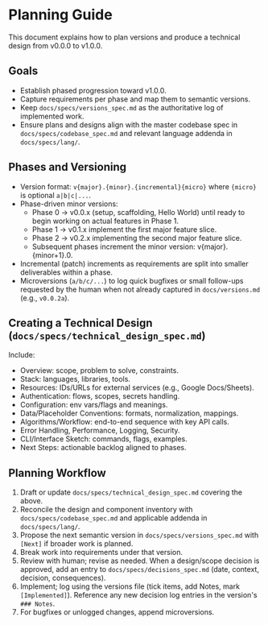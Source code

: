 # Planning Guide

This document explains how to plan versions and produce a technical design from v0.0.0 to v1.0.0.

## Goals
- Establish phased progression toward v1.0.0.
- Capture requirements per phase and map them to semantic versions.
- Keep `docs/specs/versions_spec.md` as the authoritative log of implemented work.
 - Ensure plans and designs align with the master codebase spec in `docs/specs/codebase_spec.md` and relevant language addenda in `docs/specs/lang/`.

## Phases and Versioning
- Version format: `v{major}.{minor}.{incremental}{micro}` where `{micro}` is optional `a|b|c|...`.
- Phase-driven minor versions:
  - Phase 0 → v0.0.x (setup, scaffolding, Hello World) until ready to begin working on actual features in Phase 1.
  - Phase 1 → v0.1.x implement the first major feature slice.
  - Phase 2 → v0.2.x implementing the second major feature slice.
  - Subsequent phases increment the minor version: v{major}.{minor+1}.0.
- Incremental (patch) increments as requirements are split into smaller deliverables within a phase.
- Microversions (`a/b/c/...`) to log quick bugfixes or small follow-ups requested by the human when not already captured in `docs/versions.md` (e.g., `v0.0.2a`).

## Creating a Technical Design (`docs/specs/technical_design_spec.md`)
Include:
- Overview: scope, problem to solve, constraints.
- Stack: languages, libraries, tools.
- Resources: IDs/URLs for external services (e.g., Google Docs/Sheets).
- Authentication: flows, scopes, secrets handling.
- Configuration: env vars/flags and meanings.
- Data/Placeholder Conventions: formats, normalization, mappings.
- Algorithms/Workflow: end-to-end sequence with key API calls.
- Error Handling, Performance, Logging, Security.
- CLI/Interface Sketch: commands, flags, examples.
- Next Steps: actionable backlog aligned to phases.

## Planning Workflow
1. Draft or update `docs/specs/technical_design_spec.md` covering the above.
2. Reconcile the design and component inventory with `docs/specs/codebase_spec.md` and applicable addenda in `docs/specs/lang/`.
3. Propose the next semantic version in `docs/specs/versions_spec.md` with `[Next]` if broader work is planned.
4. Break work into requirements under that version.
5. Review with human; revise as needed. When a design/scope decision is approved, add an entry to `docs/specs/decisions_spec.md` (date, context, decision, consequences).
6. Implement; log using the versions file (tick items, add Notes, mark `[Implemented]`). Reference any new decision log entries in the version's `### Notes`.
7. For bugfixes or unlogged changes, append microversions.
